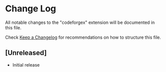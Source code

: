 # Change Log

All notable changes to the "codeforgex" extension will be documented in this file.

Check [Keep a Changelog](http://keepachangelog.com/) for recommendations on how to structure this file.

## [Unreleased]

- Initial release